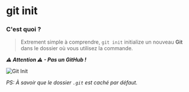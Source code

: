 # git init

### C'est quoi ?

> Extrement simple à comprendre, `git init` initialize un nouveau **Git** dans le dossier où vous utilisez la commande.

**_⚠ Attention ⚠ - Pas un GitHub !_**

![Git Init](https://i.imgur.com/aWOiPAY.png)

_PS: À savoir que le dossier `.git` est caché par défaut._
